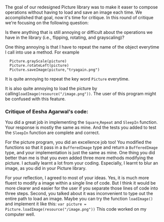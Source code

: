 The goal of our redesigned Picture library was to make it easer to compose
operations without having to load and save an image each time. We accomplished
that goal, now it's time for critique. In this round of critique we're focusing
on the following question:

Is there anything that is still annoying or difficult about the operations we
have in the library (i.e., flipping, rotating, and grayscaling)?

One thing annoying is that I have to repeat the name of the object everytime I call into use a method. For example
```Picture.flipHorizontal(picture)
  Picture.grayScale(picture)
  Picture.rotateLeft(picture)
  Picture.saveImage(picture,"tryagain.png")
  ```
  It is quite annoying to repeat the key word ```Picture``` everytime.
  
  It is also quite annoying to load the picture by calling```loadImage(resource("/image.png"))```. The user of this program might be confused with this feature.


### Critique of Eesha Agarwal's code:

You did a great job in implementing the ```Square```,```Repeat``` and ```SleepIn``` function. Your response is mostly the same as mine. And the tests you added to test the 
```SleepIn``` function are complete and correct. 

For the picture program, you did an excellence job too! You modified the functions so that it pass in a ```BufferedImage``` type and return a ```BufferedImage``` type, and your implementation is just the same as mine. One thing you did better than me is that you even added three more methods modifying the picture. I actually learnt a lot from your coding. Especially, I learnt to blur an image, as you did in your Picture library. 

For your reflection, I agreed to most of your ideas. Yes, it is much more fluent to modify a image within a single line of code. But I think it would be more clearer and easier for the user if you separate those lines of code into three steps. Second, you talked about it was inconvenient to type out the entire path to load an image. Maybe you can try the function ```loadImage()``` and implement it like this:
```var picture = Picture.loadImage(resource("/image.png"))```
This code worked on my computer well.


